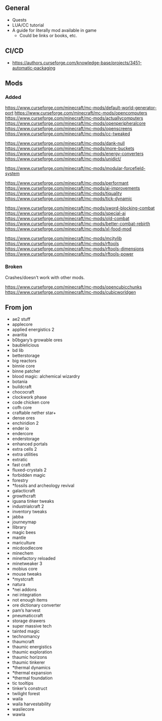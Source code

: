 ## General

- Quests
- LUA/CC tutorial
- A guide for literally mod available in game
  - Could be links or books, etc.

## CI/CD

- <https://authors.curseforge.com/knowledge-base/projects/3451-automatic-packaging>

## Mods

### Added

https://www.curseforge.com/minecraft/mc-mods/default-world-generator-port
https://www.curseforge.com/minecraft/mc-mods/opencomputers
https://www.curseforge.com/minecraft/mc-mods/actuallycomputers
https://www.curseforge.com/minecraft/mc-mods/openperipheralcore
https://www.curseforge.com/minecraft/mc-mods/openscreens
https://www.curseforge.com/minecraft/mc-mods/cc-tweaked



https://www.curseforge.com/minecraft/mc-mods/dank-null
https://www.curseforge.com/minecraft/mc-mods/more-buckets
https://www.curseforge.com/minecraft/mc-mods/energy-converters
https://www.curseforge.com/minecraft/mc-mods/unidict/

https://www.curseforge.com/minecraft/mc-mods/modular-forcefield-system



https://www.curseforge.com/minecraft/mc-mods/performant
https://www.curseforge.com/minecraft/mc-mods/ai-improvements
https://www.curseforge.com/minecraft/mc-mods/tiquality
https://www.curseforge.com/minecraft/mc-mods/tick-dynamic



https://www.curseforge.com/minecraft/mc-mods/sword-blocking-combat
https://www.curseforge.com/minecraft/mc-mods/special-ai
https://www.curseforge.com/minecraft/mc-mods/old-combat
https://www.curseforge.com/minecraft/mc-mods/better-combat-rebirth
https://www.curseforge.com/minecraft/mc-mods/xl-food-mod


https://www.curseforge.com/minecraft/mc-mods/mcjtylib
https://www.curseforge.com/minecraft/mc-mods/rftools
https://www.curseforge.com/minecraft/mc-mods/rftools-dimensions
https://www.curseforge.com/minecraft/mc-mods/rftools-power


### Broken

Crashes/doesn't work with other mods.

https://www.curseforge.com/minecraft/mc-mods/opencubicchunks
https://www.curseforge.com/minecraft/mc-mods/cubicworldgen


## From jon

- ae2 stuff
- applecore
- applied energistics 2
- avaritia
- b0bgary’s growable ores
- baublelicious
- bd lib
- betterstorage
- big reactors
- binnie core
- binne patcher
- blood magic: alchemical wizardry
- botania
- buildcraft
- chococraft
- clockwork phase
- code chicken core
- cofh core
- craftable nether star+
- dense ores
- enchiridion 2
- ender io
- endercore
- enderstorage
- enhanced portals
- extra cells 2
- extra utilities
- extratic
- fast craft
- fluxed-crystals 2
- forbidden magic
- forestry
- *fossils and archeology revival
- galacticraft
- growthcraft
- iguana tinker tweaks
- industrialcraft 2
- inventory tweaks
- jabba
- journeymap
- llibrary
- magic bees
- mantle
- mariculture
- micdoodlecore
- minechem
- minefactory reloaded
- minetweaker 3
- mobius core
- mouse tweaks
- *mystcraft
- natura
- *nei addons
- nei integration
- not enough items
- ore dictionary converter
- pam’s harvest
- pneumaticcraft
- storage drawers
- super massive tech
- tainted magic
- technomancy
- thaumcraft
- thaumic energistics
- thaumic exploration
- thaumic horizons
- thaumic tinkerer
- *thermal dynamics
- *thermal expansion
- *thermal foundation
- tic tooltips
- tinker’s construct
- twilight forest
- waila
- waila harvestability
- wasliecore
- wawla
